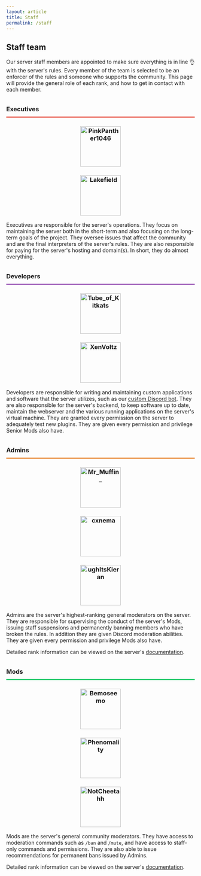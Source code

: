 ```yaml
---
layout: article
title: Staff
permalink: /staff
---
```


## Staff team
Our server staff members are appointed to make sure everything is in line 👌 with the server's rules. Every member of the team is selected to be an enforcer of the rules and someone who supports the community. This page will provide the general role of each rank, and how to get in contact with each member.

<h3 style="line-height: 2.5rem; margin-top: 1.5rem; border-bottom: 3px #E64A3A solid;">Executives</h3>
<center>
<div class="grid-container">
  <div class="grid grid--py-3">
    <div class="cell cell--6"><div><h3><a href="https://forum.darkst.one/u/Panther"><img src="https://crafatar.com/renders/head/6fa574108a8c46d7ab77476ed0cdbe20?&amp;overlay" alt="PinkPanther1046" width="108"></a></h3></div></div>
    <div class="cell cell--6"><div><h3><a href="https://forum.darkst.one/u/Lakefield"><img src="https://crafatar.com/renders/head/77ca708d0717449bae691c503296e133?&amp;overlay" alt="Lakefield" width="108"></a></h3></div></div>
  </div>
</div>
</center>

Executives are responsible for the server's operations. They focus on maintaining the server both in the short-term and also focusing on the long-term goals of the project. They oversee issues that affect the community and are the final interpreters of the server's rules. They are also responsible for paying for the server's hosting and domain(s). In short, they do almost everything.

<h3 style="line-height: 2.5rem; margin-top: 1.5rem; border-bottom: 3px #9B59B6 solid;">Developers</h3>
<center>
<div class="grid-container">
  <div class="grid grid--py-3">
    <div class="cell cell--6"><div><h3><a href="https://forum.darkst.one/u/root"><img src="https://crafatar.com/renders/head/eca5074c25da49bd8a8529ce598ccdf4?&amp;overlay" alt="Tube_of_Kitkats" width="108"></a></h3></div></div>
    <div class="cell cell--6"><div><h3><a href="https://forum.darkst.one/u/xen"><img src="https://crafatar.com/renders/head/ab9aee273b3748be804c6810d5c0a643?&amp;overlay" alt="XenVoltz" width="108"></a></h3></div></div>
  </div>
</div>
</center>

Developers are responsible for writing and maintaining custom applications and software that the server utilizes, such as our [custom Discord bot](https://github.com/darkstne/bot). They are also responsible for the server's backend, to keep software up to date, maintain the webserver and the various running applications on the server's virtual machine. They are granted every permission on the server to adequately test new plugins. They are given every permission and privilege Senior Mods also have.

<h3 style="line-height: 2.5rem; margin-top: 1.5rem; border-bottom: 3px #E67D21 solid;">Admins</h3>
<center>
<div class="grid-container">
  <div class="grid grid--py-3">
    <div class="cell cell--6"><div><h3><a href="https://forum.darkst.one/u/MrMuffin"><img src="https://crafatar.com/renders/head/ce74e1fa867041ddbfc89c0c02a8472a?&amp;overlay" alt="Mr_Muffin_" width="108"></a></h3></div></div>
    <div class="cell cell--6"><div><h3><a href="https://forum.darkst.one/u/cxnema"><img src="https://crafatar.com/renders/head/15fb6dd1642e4a619c3b390eb3e551a9?&amp;overlay" alt="cxnema" width="108"></a></h3></div></div>
    <div class="cell cell--6"><div><h3><a href="https://forum.darkst.one/u/kieran"><img src="https://crafatar.com/renders/head/a6165b3611634d98be74ec1c50aef789?&amp;overlay" alt="ughItsKieran" width="108"></a></h3></div></div>
  </div>
</div>
</center>

Admins are the server's highest-ranking general moderators on the server. They are responsible for supervising the conduct of the server's Mods, issuing staff suspensions and permanently banning members who have broken the rules. In addition they are given Discord moderation abilities. They are given every permission and privilege Mods also have.

Detailed rank information can be viewed on the server's [documentation](../docs).

<h3 style="line-height: 2.5rem; margin-top: 1.5rem; border-bottom: 3px #2BCA70 solid;">Mods</h3>
<center>
<div class="grid-container">
  <div class="grid grid--py-3">
    <div class="cell cell--6"><div><h3><a href="https://forum.darkst.one/u/Bemo"><img src="https://crafatar.com/renders/head/8a43ac7dc23948c9872ca09060704235?&amp;overlay" alt="Bemoseemo" width="108"></a></h3></div></div>
    <div class="cell cell--6"><div><h3><a href="https://forum.darkst.one/u/Pheno"><img src="https://crafatar.com/renders/head/dc7bd3dafd534ab3806b89d4d93aa72e?&amp;overlay" alt="Phenomality" width="108"></a></h3></div></div>
    <div class="cell cell--6"><div><h3><a href="https://forum.darkst.one/u/NotCheetahh"><img src="https://crafatar.com/renders/head/8d26d7faf62243cebf19155a1d8488d9?&amp;overlay" alt="NotCheetahh" width="108"></a></h3></div></div>
  </div>
</div>
</center>

Mods are the server's general community moderators. They have access to moderation commands such as `/ban` and `/mute`, and have access to staff-only commands and permissions. They are also able to issue recommendations for permanent bans issued by Admins.

Detailed rank information can be viewed on the server's [documentation](../docs).
